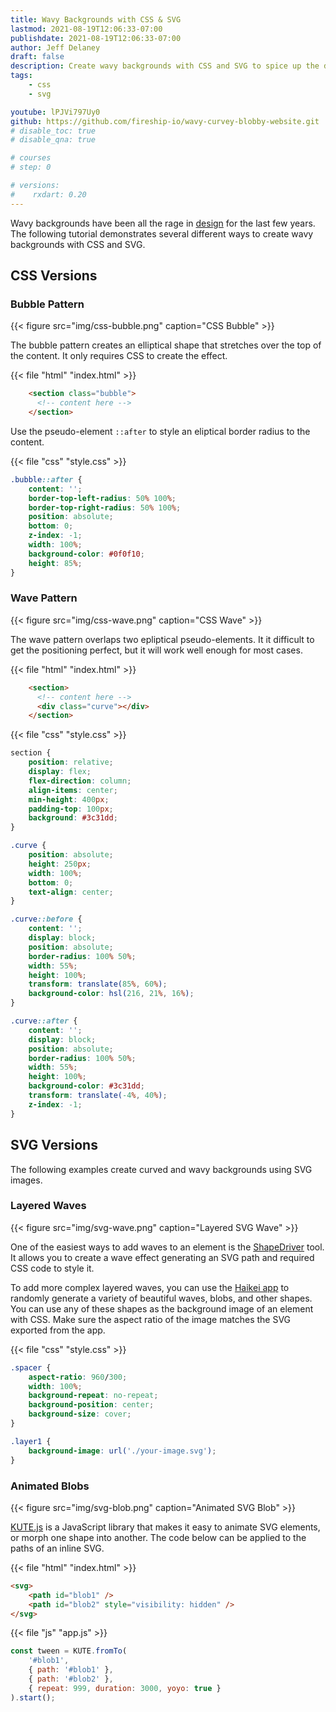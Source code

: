 ```yaml
---
title: Wavy Backgrounds with CSS & SVG
lastmod: 2021-08-19T12:06:33-07:00
publishdate: 2021-08-19T12:06:33-07:00
author: Jeff Delaney
draft: false
description: Create wavy backgrounds with CSS and SVG to spice up the design of your homepage
tags: 
    - css
    - svg

youtube: lPJVi797Uy0
github: https://github.com/fireship-io/wavy-curvey-blobby-website.git
# disable_toc: true
# disable_qna: true

# courses
# step: 0

# versions:
#    rxdart: 0.20
---
```


Wavy backgrounds have been all the rage in [design](https://designshack.net/articles/graphics/design-trend-waves-soft-lines/) for the last few years. The following tutorial demonstrates several different ways to create wavy backgrounds with CSS and SVG.

## CSS Versions

### Bubble Pattern

{{< figure src="img/css-bubble.png" caption="CSS Bubble" >}}

The bubble pattern creates an elliptical shape that stretches over the top of the content. It only requires CSS to create the effect.

{{< file "html" "index.html" >}}
```html
    <section class="bubble">
      <!-- content here -->
    </section>
```

Use the pseudo-element `::after` to style an eliptical border radius to the content.

{{< file "css" "style.css" >}}
```css
.bubble::after {
    content: '';
    border-top-left-radius: 50% 100%;
    border-top-right-radius: 50% 100%;
    position: absolute;
    bottom: 0;
    z-index: -1;
    width: 100%;
    background-color: #0f0f10;
    height: 85%;
}
```

### Wave Pattern

{{< figure src="img/css-wave.png" caption="CSS Wave" >}}

The wave pattern overlaps two epliptical pseudo-elements. It it difficult to get the positioning perfect, but it will work well enough for most cases.

{{< file "html" "index.html" >}}
```html
    <section>
      <!-- content here -->
      <div class="curve"></div>
    </section>
```

{{< file "css" "style.css" >}}
```css
section {
    position: relative;
    display: flex;
    flex-direction: column;
    align-items: center;
    min-height: 400px;
    padding-top: 100px;
    background: #3c31dd;
}

.curve {
    position: absolute;
    height: 250px;
    width: 100%;
    bottom: 0;
    text-align: center;
}

.curve::before {
    content: '';
    display: block;
    position: absolute;
    border-radius: 100% 50%;
    width: 55%;
    height: 100%;
    transform: translate(85%, 60%);
    background-color: hsl(216, 21%, 16%);
}

.curve::after {
    content: '';
    display: block;
    position: absolute;
    border-radius: 100% 50%;
    width: 55%;
    height: 100%;
    background-color: #3c31dd;
    transform: translate(-4%, 40%);
    z-index: -1;
}

```

## SVG Versions

The following examples create curved and wavy backgrounds using SVG images.

### Layered Waves

{{< figure src="img/svg-wave.png" caption="Layered SVG Wave" >}}

One of the easiest ways to add waves to an element is the [ShapeDriver](https://www.shapedivider.app/) tool. It allows you to create a wave effect generating an SVG path and required CSS code to style it.

To add more complex layered waves, you can use the [Haikei app](https://haikei.app/) to randomly generate a variety of beautiful waves, blobs, and other shapes. You can use any of these shapes as the background image of an element with CSS. Make sure the aspect ratio of the image matches the SVG exported from the app.

{{< file "css" "style.css" >}}
```css
.spacer {
    aspect-ratio: 960/300;
    width: 100%;
    background-repeat: no-repeat;
    background-position: center;
    background-size: cover;
}

.layer1 {
    background-image: url('./your-image.svg');
}
```

### Animated Blobs

{{< figure src="img/svg-blob.png" caption="Animated SVG Blob" >}}

[KUTE.js](http://thednp.github.io/kute.js/svgTransform.html) is a JavaScript library that makes it easy to animate SVG elements, or morph one shape into another. The code below can be applied to the paths of an inline SVG. 

{{< file "html" "index.html" >}}
```html
<svg>
    <path id="blob1" />
    <path id="blob2" style="visibility: hidden" />
</svg>
```

{{< file "js" "app.js" >}}
```javascript
const tween = KUTE.fromTo(
    '#blob1',
    { path: '#blob1' },
    { path: '#blob2' },
    { repeat: 999, duration: 3000, yoyo: true }
).start();
```